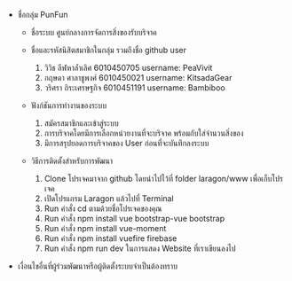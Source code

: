 - ชื่อกลุ่ม PunFun

  - ชื่อระบบ ศูนย์กลางการจัดการสิ่งของรับบริจาค
  - ชื่อและรหัสนิสิตสมาชิกในกลุ่ม รวมถึงชื่อ github user

    1. วิวิธ ลีฬหาล้ำเลิศ 6010450705 username: PeaVivit
    2. กฤษดา ศาลาชูพงศ์ 6010450021 username: KitsadaGear
    3. วริศรา ถิระเศรษฐกิจ 6010451191 username: Bambiboo

  - ฟังก์ชันการทำงานของระบบ

    1. สมัครสมาชิกและเข้าสู่ระบบ
    2. การบริจาคโดยมีการเลือกหน่วยงานที่จะบริจาค พร้อมกับใส่จำนวนสิ่งของ
    3. มีการสรุปยอดการบริจาคของ User ก่อนที่จะบันทึกลงระบบ

  - วิธีการติดตั้งสำหรับการพัฒนา
    1. Clone โปรเจคมาจาก github โดยนำไปไว้ที่ folder laragon/www เพื่อเก็บโปรเจค
    2. เปิดโปรแกรม Laragon แล้วไปที่ Terminal
    3. Run คำสั่ง cd ตามด้วยชื่อโปรเจคของคุณ
    4. Run คำสั่ง npm install vue bootstrap-vue bootstrap
    5. Run คำสั่ง npm install vue-moment
    6. Run คำสั่ง npm install vuefire firebase
    7. Run คำสั่ง npm run dev ในการแสดง Website ที่เราเขียนลงไป

* เงื่อนไขอื่นที่ผู้ร่วมพัฒนาหรือผู้ติดตั้งระบบจำเป็นต้องทราบ
